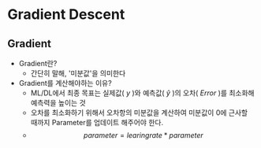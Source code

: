 # Gradient Descent

## Gradient
- Gradient란? 
  - 간단히 말해, '미분값'을 의미한다
- Gradient를 계산해야하는 이유?
  - ML/DL에서 최종 목표는 실제값( $y$ )와 예측값( $\hat{y}$ )의 오차( $Error$ )를 최소화해 예측력을 높이는 것
  - 오차를 최소화하기 위해서 오차항의 미분값을 계산하여 미분값이 0에 근사할 때까지 Parameter를 업데이트 해주어야 한다.
  - $$ parameter = learing rate * parameter $$
